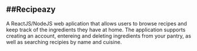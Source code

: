 ##Recipeazy
------
A ReactJS/NodeJS web aplication that allows users to browse recipes and keep track of the ingredients they have at home. The application supports creating an account, entereing and deleting ingredients from your pantry, as well as searching recipies by name and cuisine.

